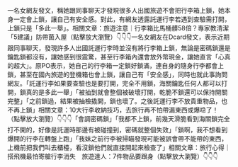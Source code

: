 一名女網友發文，稱她跟同事聊天才發現很多人出國旅遊不會把行李箱上鎖，她本身一定會上鎖，讓自己有安全感。對此，有網友透露託運行李若遇到查驗需打開，上鎖只是「多此一舉」。相關文章：旅遊注意｜行李箱比馬桶髒58倍？專家教清潔「5建議」防帶菌入屋（點擊放大瀏覽）👇👇👇一名女網友在Dcard發文，表示近期跟同事聊天，發現許多人出國託運行李時並沒有將行李箱上鎖，無論是密碼鎖還是鑰匙鎖都沒有，讓她感到很震驚，甚至行李箱內還會放外幣現金，讓她直言「心真的超大」。原PO表示，她自己的行李箱一定鎖好鎖滿，連自身的隨身行李都會上鎖，甚至在國內旅遊的登機箱也會上鎖，讓自己有「安全感」，同時也就此事詢問網友。「託運行李如果要查驗也是要打開，完全不用鎖，海關鑰匙任何人都可以打開，鎖真的是多此一舉」「被抽到就會整個被破壞打開，乾脆不鎖還可以保持開關完整」「之前鎖過，結果被抽檢撬開，鎖也壞了。之後託運行李不放貴重物品，也不再上鎖」相關文章：10大行李收納技巧，去旅行再不怕帶漏東西或爆喼了！（點擊放大瀏覽）👇👇👇「會調密碼鎖」「我都不上鎖，前幾天滑脆看到海關鎖完全打不開的，好像是託運時那邊有被碰撞到，密碼就整個失效」「鎖啊，我不想看到爆開的行李在轉盤上跑」「我妹之前行李被掃瞄發現可能被誤會帶不能帶的東西，上機前把我們叫去櫃檯，看沒鎖他們就直接開起來檢查了」相關文章：旅行心得｜搭飛機最怕寄艙行李消失　旅遊達人：7件物品要跟身（點擊放大瀏覽）👇👇👇